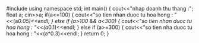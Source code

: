 #include <iostream>
 using namespace std;
 int main()
 {
 	cout<<"nhap doanh thu thang :";
 	float a;
 	cin>>a;
 	if(a<=100)
 	{
 		cout<<"so tien nhan duoc tu hoa hong : "<<(a*0.05)<<endl;
	 }
	 else if (a>100 && a<300)
	 {
	 	cout<<"so tien nhan duoc tu hoa hong : "<<(a*0.1)<<endl;
	 }
	 else if (a>=300)
	 {
	 	cout<<"so tien nha duoc tu hoa hong : "<<(a*0.3)<<endl;
	 }
	 return 0;
 }
